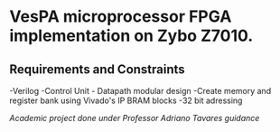 # VesPA microprocessor FPGA implementation on Zybo Z7010.
## Requirements and Constraints
-Verilog
-Control Unit - Datapath modular design
-Create memory and register bank using Vivado's IP BRAM blocks
-32 bit adressing

_Academic project done under Professor Adriano Tavares guidance_
